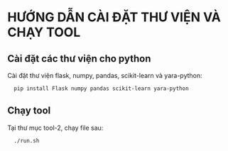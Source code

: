 
# HƯỚNG DẪN CÀI ĐẶT THƯ VIỆN VÀ CHẠY TOOL

## Cài đặt các thư viện cho python

Cài đặt thư viện flask, numpy, pandas, scikit-learn và yara-python:

```bash
  pip install Flask numpy pandas scikit-learn yara-python
```

## Chạy tool

Tại thư mục tool-2, chạy file sau:

```bash
  ./run.sh
```
